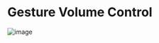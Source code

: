 # Gesture Volume Control

![image](https://user-images.githubusercontent.com/112779826/221182035-7a428869-a932-47ce-8f0b-a05fbaf006c9.png)
